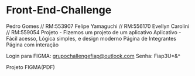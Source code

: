 # Front-End-Challenge
Pedro Gomes // RM:553907
Felipe Yamaguchi // RM:556170
Evellyn Carolini // RM:559054
Projeto - Fizemos um projeto de um aplicativo
Aplicativo - Fácil acesso, Lógica simples, e design moderno
Página de Integrantes
Página com interação

Login para FIGMA:
grupochallengefiap@outlook.com
Senha:
Fiap3U*&^

Projeto FIGMA(PDF)
